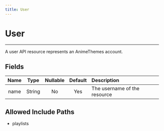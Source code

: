 ```yaml
---
title: User
---
```


# User

---

A user API resource represents an AnimeThemes account.

## Fields

|    Name    |  Type   | Nullable | Default |  Description                 |
| :--------: | :-----: | :------: | :-----: | :--------------------------- |
| name       | String  | No       | Yes     | The username of the resource |

## Allowed Include Paths

* playlists